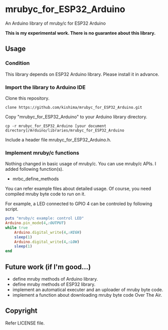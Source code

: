 # mrubyc_for_ESP32_Arduino


An Arduino library of mruby/c for ESP32 Arduino


**This is my experimental work. There is no guarantee about this library.**

## Usage

### Condition

This library depends on ESP32 Arduino library. Please install it in advance.

### Import the library to Arduino IDE

Clone this repository.

    clone https://github.com/kishima/mrubyc_for_ESP32_Arduino.git

Copy "mrubyc_for_ESP32_Arduino" to your Arduino library directory.

    cp -r mrubyc_for_ESP32_Arduino [your document directory]/Arduino/libraries/mrubyc_for_ESP32_Arduino

Include a header file mrubyc_for_ESP32_Arduino.h.

### Implement mruby/c functions

Nothing changed in basic usage of mruby/c. You can use mruby/c APIs.
I added following function(s).

- mrbc_define_methods

You can refer example files about detailed usage.
Of course, you need compiled mruby byte code to run on it.

For example, a LED connected to GPIO 4 can be controled by following script.

```rb
puts "mruby/c example: control LED"
Arduino.pin_mode(4,:OUTPUT)
while true
	Arduino.digital_write(4,:HIGH)
	sleep(1)
	Arduino.digital_write(4,:LOW)
	sleep(1)
end
```

## Future work (if I'm good...)

- define mruby methods of Arduino library.
- define mruby methods of ESP32 library.
- implement an automatical executer and an uploader of mruby byte code.
- implement a function about downloading mruby byte code Over The Air.

## Copyright

Refer LICENSE file.


